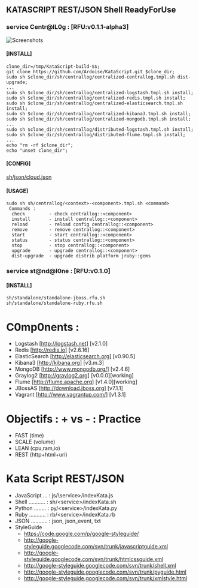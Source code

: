 ## KATASCRIPT REST/JSON Shell ReadyForUse
### service Centr@lL0g : [RFU:v0.1.1-alpha3]
  ![Screenshots](https://cacoo.com/diagrams/mTm79GTjCk8HGxsz-BE94C.png?t=1368912915182)

#### [INSTALL]
    clone_dir=/tmp/KataScript-build-$$;
    git clone https://github.com/Ardoise/KataScript.git $clone_dir;
    sudo sh $clone_dir/sh/centrallog/centralized-centrallog.tmpl.sh dist-upgrade;
    ...
    sudo sh $clone_dir/sh/centrallog/centralized-logstash.tmpl.sh install;
    sudo sh $clone_dir/sh/centrallog/centralized-redis.tmpl.sh install;
    sudo sh $clone_dir/sh/centrallog/centralized-elasticsearch.tmpl.sh install;
    sudo sh $clone_dir/sh/centrallog/centralized-kibana3.tmpl.sh install;
    sudo sh $clone_dir/sh/centrallog/centralized-mongodb.tmpl.sh install;
    ...
    sudo sh $clone_dir/sh/centrallog/distributed-logstash.tmpl.sh install;
    sudo sh $clone_dir/sh/centrallog/distributed-flume.tmpl.sh install;
    ...
    echo "rm -rf $clone_dir";
    echo "unset clone_dir";
    
#### [CONFIG]
[sh/json/cloud.json](https://github.com/Ardoise/KataScript/blob/master/sh/json/cloud.json)
    
#### [USAGE]
    sudo sh sh/centrallog/<context>-<component>.tmpl.sh <command>
     Commands :
      check         - check centrallog::<component>
      install       - install centrallog::<component>
      reload        - reload config centrallog::<component>
      remove        - remove centrallog::<component>
      start         - start centrallog::<component>
      status        - status centrallog::<component>
      stop          - stop centrallog::<component>
      upgrade       - upgrade centrallog::<component>
      dist-upgrade  - upgrade distrib platform jruby::gems

### service st@nd@l0ne : [RFU:v0.1.0]
    
#### [INSTALL]
    sh/standalone/standalone-jboss.rfu.sh
    sh/standalone/standalone-ruby.rfu.sh

C0mp0nents :
==========================
  - Logstash [http://logstash.net] [v2.1.0]
  - Redis [http://redis.io] [v2.6.16]
  - ElasticSearch [http://elasticsearch.org] [v0.90.5]
  - Kibana3 [http://kibana.org] [v3.m.3]
  - MongoDB [http://www.mongodb.org/] [v2.4.6]
  - Graylog2 [http://graylog2.org] [v0.0.0][working]
  - Flume [http://flume.apache.org] [v1.4.0][working]
  - JBossAS [http://download.jboss.org] [v7.1.1]
  - Vagrant [http://www.vagrantup.com/] [v1.3.1]

Objectifs : + vs - : Practice 
=============================
  - FAST        (time)
  - SCALE       (volume)
  - LEAN        (cpu,ram,io)
  - REST        (http+html+uri)
  
Kata Script REST/JSON
=============================
  - JavaScript ... : js/\service\>/indexKata.js
  - Shell ........... : sh/\<service\>/indexKata.sh
  - Python ........ : py/\<service\>/indexKata.py
  - Ruby ........... : rb/\<service\>/indexKata.rb
  - JSON ........... : json, json_event, txt
  - StyleGuide
    - https://code.google.com/p/google-styleguide/
    - http://google-styleguide.googlecode.com/svn/trunk/javascriptguide.xml
    - http://google-styleguide.googlecode.com/svn/trunk/htmlcssguide.xml
    - http://google-styleguide.googlecode.com/svn/trunk/shell.xml
    - http://google-styleguide.googlecode.com/svn/trunk/pyguide.html
    - http://google-styleguide.googlecode.com/svn/trunk/xmlstyle.html
